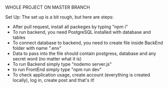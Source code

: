 WHOLE PROJECT ON MASTER BRANCH


Set Up:
The set up is a bit rough, but here are steps:
- After pull request, install all packeges by typing "npm i"
- To run backend, you need PostgreSQL installed with database and tables
- To connect database to backend, you need to create file inside BackEnd folder with name ".env"
- Data to pass into the file should contain postgress, database and any secret word (no matter what it is)
- To run Backend simply type "nodemo server.js"
- to run FrontEnd simply type "npm run dev"
- To check application usage, create account (everything is created locally), log in, create post and that's it!
